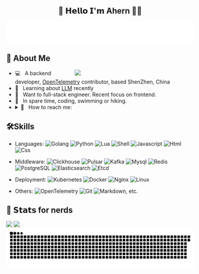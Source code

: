 
<h2 align="center"> 👋 𝗛𝗲𝗹𝗹𝗼 𝗜'𝗺 Ahern 👨‍💻 </h2>

<p align="center">
  <img src="./images/welcome_typing.svg" alt="Broad Horizons, Great Achievements" />
  <!-- <img src="https://readme-typing-svg.herokuapp.com?color=%2336BCF7&size=16&center=true&vCenter=true&width=485&lines=Welcome+to+my+Github+profile.+Nice+to+meet+you+🥰" alt="Welcome to my Github profile. Nice to meet you." /> -->
</p>

## 📖 About Me
<img align="right" width="320" src="https://media1.giphy.com/media/13HgwGsXF0aiGY/giphy.gif" />
<ul>
<!--   <li> 🔍 &nbsp; I'm currently looking for job</li> -->
  <li> 💻 &nbsp; A backend developer, <a href="https://opentelemetry.io/">OpenTelemetry</a> contributor, based ShenZhen, China</li>
  <li> 🎯 &nbsp; Learning about <a href="https://en.wikipedia.org/wiki/Large_language_model" target="_blank">LLM</a> recently</li>
  <li> 🧐 &nbsp; Want to full-stack engineer. Recent focus on frontend.</li>
  <li> 🔭 &nbsp; In spare time, coding, swimming or hiking.</li>
  <li>
    <details>
      <summary> 📧 &nbsp; How to reach me: </summary>
          <ul>
            <li> <strong> Email:</strong> lzyutf8@163.com
            <div>
              <img src="https://visitor-badge.laobi.icu/badge?page_id=li-zeyuan.li-zeyuan" alt="Profile Views." />
            </div>
            </li>
          </ul>
    </details>
  </li>
</ul>

## 🛠Skills
- Languages: 
![Golang](https://img.shields.io/badge/Golang-%2300ADD8?style=flat&logo=go&logoColor=white)
![Python](https://img.shields.io/badge/Python-%233776AB?style=flat&logo=python&logoColor=white)
![Lua](https://img.shields.io/badge/Lua-%232C2D72?style=flat&logo=lua&logoColor=white)
![Shell](https://img.shields.io/badge/Shell-%23FFD500?style=flat&logo=shell&logoColor=white)
![Javascript](https://img.shields.io/badge/JavaScript-%23F7DF1E?logo=javascript&logoColor=white)
![Html](https://img.shields.io/badge/HTML5-%23E34F26?logo=html5&logoColor=white)
![Css](https://img.shields.io/badge/CSS3-%231572B6?logo=css3&logoColor=white)

- Middleware: 
![Clickhouse](https://img.shields.io/badge/ClickHouse-%23FFCC01?style=flat&logo=clickhouse&logoColor=white)
![Pulsar](https://img.shields.io/badge/Pulsar-%23188FFF?style=flat&logo=apachepulsar&logoColor=white)
![Kafka](https://img.shields.io/badge/Kafka-%23231F20?style=flat&logo=apachekafka&logoColor=white)
![Mysql](https://img.shields.io/badge/-Mysql-%234479A1?style=flat&logo=mysql&logoColor=white)
![Redis](https://img.shields.io/badge/Redis-%23FF4438?style=flat&logo=Redis&logoColor=white)
![PostgreSQL](https://img.shields.io/badge/PostgreSQL-%234169E1?style=flat&logo=PostgreSQL&logoColor=white)
![Elasticsearch](https://img.shields.io/badge/Elasticsearch-%23005571?style=flat&logo=elasticsearch&logoColor=white)
![Etcd](https://img.shields.io/badge/Etcd-%23419EDA?style=flat&logo=etcd&logoColor=white)

- Deployment: 
![Kubernetes](https://img.shields.io/badge/Kubernetes-%23326CE5?style=flat&logo=Kubernetes&logoColor=white)
![Docker](https://img.shields.io/badge/Docker-%232496ED?style=flat&logo=Docker&logoColor=white)
![Nginx](https://img.shields.io/badge/Nginx-%23009639?style=flat&logo=nginx&logoColor=white)
![Linux](https://img.shields.io/badge/Linux-%23FCC624?style=flat&logo=Linux&logoColor=white)

- Others: 
![OpenTelemetry](https://img.shields.io/badge/OpenTelemetry-%23000000?style=flat&logo=opentelemetry&logoColor=white)
![Git](https://img.shields.io/badge/Git-%23F05032?style=flat&logo=git&logoColor=white)
![Markdown](https://img.shields.io/badge/Markdown-%23000000?style=flat&logo=markdown&logoColor=white), etc.

## 🔔 𝗦𝘁𝗮𝘁𝘀 for nerds
<div>
  <picture height="100">
    <source
      height="160"
      srcset="https://github-readme-stats.vercel.app/api?username=li-zeyuan&show_icons=true&theme=dark&hide=contribs"
      media="(prefers-color-scheme: dark)"
    />
    <source
      height="160"
      srcset="https://github-readme-stats.vercel.app/api?username=li-zeyuan&show_icons=true&hide=contribs"
      media="(prefers-color-scheme: light), (prefers-color-scheme: no-preference)"
    />
    <img height="160" src="https://github-readme-stats.vercel.app/api?username=li-zeyuan&show_icons=true&hide=contribs" />
  </picture>
  <img height="160" src="https://github-readme-stats.vercel.app/api/top-langs/?username=li-zeyuan&layout=donut&hide=html,css" />
</div>

<img alt="github-snake" src="./images/github-snake.svg" />

